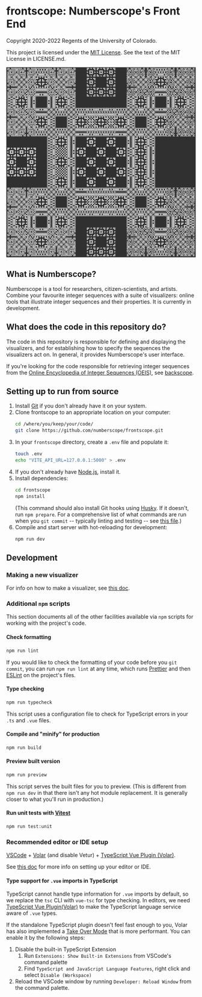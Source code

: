 # frontscope: Numberscope's Front End

Copyright 2020-2022 Regents of the University of Colorado.

This project is licensed under the
[MIT License](https://opensource.org/licenses/MIT). See the text of the MIT
License in LICENSE.md.

![Cool Visualizer](./src/assets/img/specimens/6.png)

## What is Numberscope?

Numberscope is a tool for researchers, citizen-scientists, and
artists. Combine your favourite integer sequences with a suite of visualizers:
online tools that illustrate integer sequences and their properties. It is
currently in development.

## What does the code in this repository do?

The code in this repository is responsible for defining and displaying the
visualizers, and for establishing how to specify the sequences the
visualizers act on. In general, it provides Numberscope's user interface.

If you're looking for the code responsible for retrieving integer sequences
from the [Online Encyclopedia of Integer Sequences (OEIS)](https://oeis.org/),
see [backscope](https://github.com/numberscope/backscope).

## Setting up to run from source

1. Install [Git](https://git-scm.com/) if you don't already have it on your
   system.
2. Clone frontscope to an appropriate location on your computer:
    ```sh
    cd /where/you/keep/your/code/
    git clone https://github.com/numberscope/frontscope.git
    ```
3. In your `frontscope` directory, create a `.env` file and populate it:
   ```sh
   touch .env
   echo "VITE_API_URL=127.0.0.1:5000" > .env
   ```
4. If you don't already have [Node.js](https://nodejs.org/en/), install it.
5. Install dependencies:
    ```sh
    cd frontscope
    npm install
    ```
    (This command should also install Git hooks using
    [Husky](https://github.com/typicode/husky). If it doesn't, run
    `npm prepare`. For a comprehensive list of what commands are run when
    you `git commit` -- typically linting and testing -- see
    [this file](./.husky/pre-commit).)
6. Compile and start server with hot-reloading for development:
    ```sh
    npm run dev
    ```

## Development

### Making a new visualizer

For info on how to make a visualizer, see
[this doc](./doc/making-a-visualizer.md).

### Additional `npm` scripts

This section documents all of the other facilities available via `npm` scripts
for working with the project's code.

#### Check formatting

```sh
npm run lint
```

If you would like to check the formatting of your code before you
`git commit`, you can run `npm run lint` at any time, which runs
[Prettier](https://prettier.io/) and then [ESLint](https://eslint.org/)
on the project's files.

#### Type checking

```sh
npm run typecheck
```

This script uses a configuration file to check for TypeScript errors in your
`.ts` and `.vue` files.

#### Compile and "minify" for production

```sh
npm run build
```

#### Preview built version

```sh
npm run preview
```

This script serves the built files for you to preview. (This is different from
`npm run dev` in that there isn't any hot module replacement. It is generally
closer to what you'll run in production.)

#### Run unit tests with [Vitest](https://vitest.dev/)

```sh
npm run test:unit
```

### Recommended editor or IDE setup

[VSCode](https://code.visualstudio.com/) + [Volar](https://marketplace.visualstudio.com/items?itemName=johnsoncodehk.volar) (and disable Vetur) + [TypeScript Vue Plugin (Volar)](https://marketplace.visualstudio.com/items?itemName=johnsoncodehk.vscode-typescript-vue-plugin).

See [this doc](./doc/visual-studio-code-setup.md) for more info on setting up
your editor or IDE.

#### Type support for `.vue` imports in TypeScript

TypeScript cannot handle type information for `.vue` imports by default, so we
replace the `tsc` CLI with `vue-tsc` for type checking. In editors, we need
[TypeScript Vue Plugin(Volar)](https://marketplace.visualstudio.com/items?itemName=johnsoncodehk.vscode-typescript-vue-plugin)
to make the TypeScript language service aware of `.vue` types.

If the standalone TypeScript plugin doesn't feel fast enough to you, Volar has
also implemented a [Take Over Mode](https://github.com/johnsoncodehk/volar/discussions/471#discussioncomment-1361669)
that is more performant. You can enable it by the following steps:

1. Disable the built-in TypeScript Extension
    1. Run `Extensions: Show Built-in Extensions` from VSCode's command palette
    2. Find `TypeScript and JavaScript Language Features`, right click and
       select `Disable (Workspace)`
2. Reload the VSCode window by running `Developer: Reload Window` from the
   command palette.
